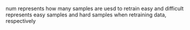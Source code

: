 num represents how many samples are uesd to retrain
easy and difficult represents easy samples and hard samples when retraining data, respectively 